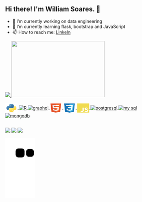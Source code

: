 ## Hi there! I'm William Soares. 👋 

- 🔭 I’m currently working on data engineering
- 🌱 I’m currently learning flask, bootstrap and JavaScript
- 📫 How to reach me: [LinkeIn](https://www.linkedin.com/in/williamsolimansoares/)

<div align="left">
  <a href="[https://github.com/rafaballerini](https://github.com/William-Soliman)">
  <img height="180em" src="https://github-readme-stats.vercel.app/api?username=william-soliman&count_private=true&show_icons=true&theme=dark"/>
  <img height="180em" width="300em" src="https://github-readme-stats.vercel.app/api/top-langs/?username=william-soliman&layout=compact&theme=dark"/>
</div>
  
  <div align="left" style="display: inline_block"><br>
  <img align="center" alt="Python" height="30" width="40" src="https://raw.githubusercontent.com/devicons/devicon/master/icons/python/python-original.svg">
  <img align="center" alt="R" height="30" width="40" src="https://upload.wikimedia.org/wikipedia/commons/thumb/1/1b/R_logo.svg/724px-R_logo.svg.png?20160212050515">
  <img align="center" alt="graphql" height="30" width="40" src="https://cdn.jsdelivr.net/gh/devicons/devicon/icons/graphql/graphql-plain-wordmark.svg" >
  <img align="center" alt="HTML" height="30" width="40" src="https://raw.githubusercontent.com/devicons/devicon/master/icons/html5/html5-original.svg">
  <img align="center" alt="CSS" height="30" width="40" src="https://raw.githubusercontent.com/devicons/devicon/master/icons/css3/css3-original.svg">  
  <img align="center" alt="Js" height="30" width="40" src="https://raw.githubusercontent.com/devicons/devicon/master/icons/javascript/javascript-plain.svg">
  <img align="center" alt="postgresql" height="30" width="40" src="https://cdn.jsdelivr.net/gh/devicons/devicon/icons/postgresql/postgresql-original-wordmark.svg" >
  <img align="center" alt="my sql" height="30" width="40" src="https://cdn.jsdelivr.net/gh/devicons/devicon/icons/mysql/mysql-original-wordmark.svg" >
  <img align="center" alt="mongodb" height="30" width="40" src="https://cdn.jsdelivr.net/gh/devicons/devicon/icons/mongodb/mongodb-original-wordmark.svg" >
</div>
  
  ##
  
  <div> 
<!--   <a href="https://www.youtube.com/channel/UC_-uuuZbY0AAt9CViNzvc-Q" target="_blank"><img src="https://img.shields.io/badge/YouTube-FF0000?style=for-the-badge&logo=youtube&logoColor=white" target="_blank"></a> -->
<!--   <a href="https://instagram.com/rafaballerini" target="_blank"><img src="https://img.shields.io/badge/-Instagram-%23E4405F?style=for-the-badge&logo=instagram&logoColor=white" target="_blank"></a> -->
 	<a href="https://www.twitch.tv/william_soliman" target="_blank"><img src="https://img.shields.io/badge/Twitch-9146FF?style=for-the-badge&logo=twitch&logoColor=white" target="_blank"></a>
 <a href="https://discord.gg/K9TQN77eeZ" target="_blank"><img src="https://img.shields.io/badge/Discord-7289DA?style=for-the-badge&logo=discord&logoColor=white" target="_blank"></a> 
<!--   <a href = "mailto:contatorafaballerini@gmail.com"><img src="https://img.shields.io/badge/-Gmail-%23333?style=for-the-badge&logo=gmail&logoColor=white" target="_blank"></a> -->
  <a href="https://www.linkedin.com/in/williamsolimansoares/" target="_blank"><img src="https://img.shields.io/badge/-LinkedIn-%230077B5?style=for-the-badge&logo=linkedin&logoColor=white" target="_blank"></a> 
 
  ![Snake animation](https://github.com/rafaballerini/rafaballerini/blob/output/github-contribution-grid-snake.svg)
 
</div>
  
  
  
<!--
**William-Soliman/William-Soliman** is a ✨ _special_ ✨ repository because its `README.md` (this file) appears on your GitHub profile.

Here are some ideas to get you started:

- 🔭 I’m currently working on ...
- 🌱 I’m currently learning ...
- 👯 I’m looking to collaborate on ...
- 🤔 I’m looking for help with ...
- 💬 Ask me about ...
- 📫 How to reach me: ...
- 😄 Pronouns: ...
- ⚡ Fun fact: ...
-->

